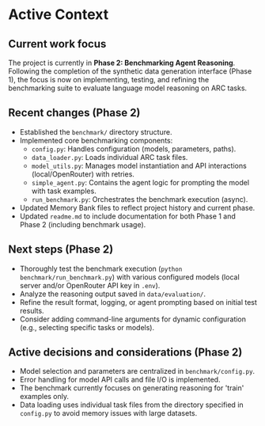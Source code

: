 # Active Context

## Current work focus

The project is currently in **Phase 2: Benchmarking Agent Reasoning**. Following the completion of the synthetic data generation interface (Phase 1), the focus is now on implementing, testing, and refining the benchmarking suite to evaluate language model reasoning on ARC tasks.

## Recent changes (Phase 2)

*   Established the `benchmark/` directory structure.
*   Implemented core benchmarking components:
    *   `config.py`: Handles configuration (models, parameters, paths).
    *   `data_loader.py`: Loads individual ARC task files.
    *   `model_utils.py`: Manages model instantiation and API interactions (local/OpenRouter) with retries.
    *   `simple_agent.py`: Contains the agent logic for prompting the model with task examples.
    *   `run_benchmark.py`: Orchestrates the benchmark execution (async).
*   Updated Memory Bank files to reflect project history and current phase.
*   Updated `readme.md` to include documentation for both Phase 1 and Phase 2 (including benchmark usage).

## Next steps (Phase 2)

*   Thoroughly test the benchmark execution (`python benchmark/run_benchmark.py`) with various configured models (local server and/or OpenRouter API key in `.env`).
*   Analyze the reasoning output saved in `data/evaluation/`.
*   Refine the result format, logging, or agent prompting based on initial test results.
*   Consider adding command-line arguments for dynamic configuration (e.g., selecting specific tasks or models).

## Active decisions and considerations (Phase 2)

*   Model selection and parameters are centralized in `benchmark/config.py`.
*   Error handling for model API calls and file I/O is implemented.
*   The benchmark currently focuses on generating reasoning for 'train' examples only.
*   Data loading uses individual task files from the directory specified in `config.py` to avoid memory issues with large datasets.
